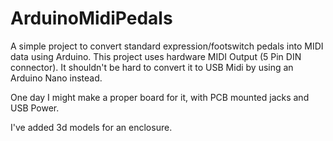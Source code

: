 # ArduinoMidiPedals
A simple project to convert standard expression/footswitch pedals into MIDI data using Arduino. This project uses hardware MIDI Output (5 Pin DIN connector). It shouldn't be hard to convert it to USB Midi by using an Arduino Nano instead.
 
One day I might make a proper board for it, with PCB mounted jacks and USB Power.

I've added 3d models for an enclosure.

